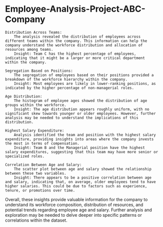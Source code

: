 # Employee-Analysis-Project-ABC-Company
    Distribution Across Teams:
        The analysis revealed the distribution of employees across different teams within the company. This information can help the company understand the workforce distribution and allocation of resources among teams.
        Insight: Team C has the highest percentage of employees, indicating that it might be a larger or more critical department within the company.

    Segregation Based on Positions:
        The segregation of employees based on their positions provided a breakdown of the workforce hierarchy within the company.
        Insight: Most employees are likely in lower-ranking positions, as indicated by the higher percentage of non-managerial roles.

    Age Distribution:
        The histogram of employee ages showed the distribution of age groups within the workforce.
        Insight: The age distribution appears roughly uniform, with no significant skew towards younger or older employees. However, further analysis may be needed to understand the implications of this distribution.

    Highest Salary Expenditure:
        Analysis identified the team and position with the highest salary expenditure, providing insights into areas where the company invests the most in terms of compensation.
        Insight: Team B and the Managerial position have the highest salary expenditures, suggesting that this team may have more senior or specialized roles.

    Correlation Between Age and Salary:
        The scatter plot between age and salary showed the relationship between these two variables.
        Insight: There appears to be a positive correlation between age and salary, indicating that, on average, older employees tend to have higher salaries. This could be due to factors such as experience, tenure, or promotions over time.

Overall, these insights provide valuable information for the company to understand its workforce composition, distribution of resources, and potential trends regarding employee age and salary. Further analysis and exploration may be needed to delve deeper into specific patterns or correlations within the dataset.
